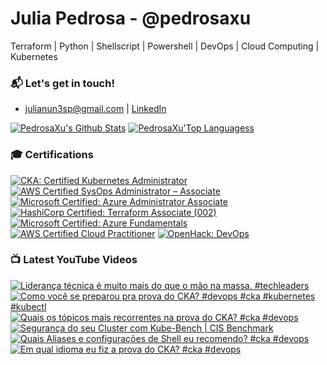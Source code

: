 # Julia Pedrosa - @pedrosaxu
 Terraform | Python | Shellscript | Powershell |  DevOps | Cloud Computing | Kubernetes

### 📬 Let's get in touch!
- julianun3sp@gmail.com | [LinkedIn](http://linkedin.com/in/pedrosaxu/)

[![PedrosaXu's Github Stats](https://github-readme-stats.vercel.app/api?username=pedrosaxu)](https://github.com/anuraghazra/github-readme-stats) 
[![PedrosaXu'Top Languagess](https://github-readme-stats.vercel.app/api/top-langs/?username=pedrosaxu&hide=css,html,jupyter%20notebook&langs_count=8&layout=compact)](https://github.com/anuraghazra/github-readme-stats)

### 🎓 Certifications

<!--START_SECTION:badges-->
[![CKA: Certified Kubernetes Administrator](https://images.credly.com/size/110x110/images/8b8ed108-e77d-4396-ac59-2504583b9d54/cka_from_cncfsite__281_29.png)](http://www.credly.com/badges/2cfe6112-a158-4fb7-89da-5b24f5b99c3f "CKA: Certified Kubernetes Administrator")
[![AWS Certified SysOps Administrator – Associate](https://images.credly.com/size/110x110/images/f0d3fbb9-bfa7-4017-9989-7bde8eaf42b1/image.png)](http://www.credly.com/badges/84b657de-9bee-40fc-8b91-fb64cfba8856 "AWS Certified SysOps Administrator – Associate")
[![Microsoft Certified: Azure Administrator Associate](https://images.credly.com/size/110x110/images/336eebfc-0ac3-4553-9a67-b402f491f185/azure-administrator-associate-600x600.png)](http://www.credly.com/badges/72784d7e-a0ac-4e4d-8788-cc40f1b0b711 "Microsoft Certified: Azure Administrator Associate")
[![HashiCorp Certified: Terraform Associate (002)](https://images.credly.com/size/110x110/images/99289602-861e-4929-8277-773e63a2fa6f/image.png)](http://www.credly.com/badges/366be01b-7aa1-438e-be96-923625a44eb1 "HashiCorp Certified: Terraform Associate (002)")
[![Microsoft Certified: Azure Fundamentals](https://images.credly.com/size/110x110/images/be8fcaeb-c769-4858-b567-ffaaa73ce8cf/image.png)](http://www.credly.com/badges/d66d9d3a-2685-425c-a46d-0bc3d7d22d89 "Microsoft Certified: Azure Fundamentals")
[![AWS Certified Cloud Practitioner](https://images.credly.com/size/110x110/images/00634f82-b07f-4bbd-a6bb-53de397fc3a6/image.png)](http://www.credly.com/badges/2bf032ac-5f0e-49d1-9547-36672811dc8c "AWS Certified Cloud Practitioner")
[![OpenHack: DevOps](https://images.credly.com/size/110x110/images/0384f554-6401-42d2-b494-02a6d2fd3013/DevOps.png)](http://www.credly.com/badges/970ea32f-6e2f-4d33-8d31-d61cc7f8675f "OpenHack: DevOps")
<!--END_SECTION:badges-->

### 📺 Latest YouTube Videos

<!-- BEGIN YOUTUBE-CARDS -->
[![Liderança técnica é muito mais do que o mão na massa. #techleaders](https://ytcards.demolab.com/?id=9Lku33L9cJA&title=Lideran%C3%A7a+t%C3%A9cnica+%C3%A9+muito+mais+do+que+o+m%C3%A3o+na+massa.+%23techleaders&lang=en&timestamp=1715603086&background_color=%230d1117&title_color=%23ffffff&stats_color=%23dedede&max_title_lines=1&width=250&border_radius=5&duration=59 "Liderança técnica é muito mais do que o mão na massa. #techleaders")](https://www.youtube.com/watch?v=9Lku33L9cJA)
[![Como você se preparou pra prova do CKA? #devops #cka #kubernetes #kubectl](https://ytcards.demolab.com/?id=eDA477VtqWc&title=Como+voc%C3%AA+se+preparou+pra+prova+do+CKA%3F+%23devops+%23cka+%23kubernetes+%23kubectl&lang=en&timestamp=1715259628&background_color=%230d1117&title_color=%23ffffff&stats_color=%23dedede&max_title_lines=1&width=250&border_radius=5&duration=58 "Como você se preparou pra prova do CKA? #devops #cka #kubernetes #kubectl")](https://www.youtube.com/watch?v=eDA477VtqWc)
[![Quais os tópicos mais recorrentes na prova do CKA? #cka #devops](https://ytcards.demolab.com/?id=3dn1LHdxysg&title=Quais+os+t%C3%B3picos+mais+recorrentes+na+prova+do+CKA%3F+%23cka+%23devops&lang=en&timestamp=1714817715&background_color=%230d1117&title_color=%23ffffff&stats_color=%23dedede&max_title_lines=1&width=250&border_radius=5&duration=60 "Quais os tópicos mais recorrentes na prova do CKA? #cka #devops")](https://www.youtube.com/watch?v=3dn1LHdxysg)
[![Segurança do seu Cluster com Kube-Bench | CIS Benchmark](https://ytcards.demolab.com/?id=LfVNA1oQPjg&title=Seguran%C3%A7a+do+seu+Cluster+com+Kube-Bench+%7C+CIS+Benchmark&lang=en&timestamp=1714748427&background_color=%230d1117&title_color=%23ffffff&stats_color=%23dedede&max_title_lines=1&width=250&border_radius=5&duration=838 "Segurança do seu Cluster com Kube-Bench | CIS Benchmark")](https://www.youtube.com/watch?v=LfVNA1oQPjg)
[![Quais Aliases e configurações de Shell eu recomendo? #cka #devops](https://ytcards.demolab.com/?id=lYvR5Vf8euw&title=Quais+Aliases+e+configura%C3%A7%C3%B5es+de+Shell+eu+recomendo%3F+%23cka+%23devops&lang=en&timestamp=1714056000&background_color=%230d1117&title_color=%23ffffff&stats_color=%23dedede&max_title_lines=1&width=250&border_radius=5&duration=58 "Quais Aliases e configurações de Shell eu recomendo? #cka #devops")](https://www.youtube.com/watch?v=lYvR5Vf8euw)
[![Em qual idioma eu fiz a prova do CKA? #cka #devops](https://ytcards.demolab.com/?id=EDYROwEPV3Y&title=Em+qual+idioma+eu+fiz+a+prova+do+CKA%3F+%23cka+%23devops&lang=en&timestamp=1713998417&background_color=%230d1117&title_color=%23ffffff&stats_color=%23dedede&max_title_lines=1&width=250&border_radius=5&duration=38 "Em qual idioma eu fiz a prova do CKA? #cka #devops")](https://www.youtube.com/watch?v=EDYROwEPV3Y)
<!-- END YOUTUBE-CARDS -->


<!---
julianunesp/julianunesp is a ✨ special ✨ repository because its `README.md` (this file) appears on your GitHub profile.
You can click the Preview link to take a look at your changes.
--->

